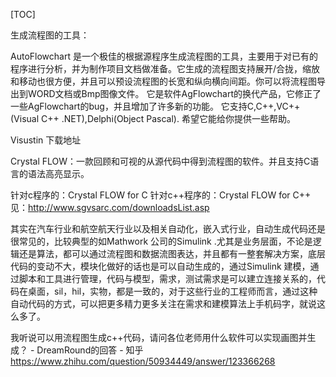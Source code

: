 



[TOC]


生成流程图的工具：

AutoFlowchart 是一个极佳的根据源程序生成流程图的工具，主要用于对已有的程序进行分析，并为制作项目文档做准备。它生成的流程图支持展开/合拢，缩放和移动也很方便，并且可以预设流程图的长宽和纵向横向间距。你可以将流程图导出到WORD文档或Bmp图像文件。
它是软件AgFlowchart的换代产品，它修正了一些AgFlowchart的bug，并且增加了许多新的功能。
它支持C,C++,VC++(Visual C++ .NET),Delphi(Object Pascal).
希望它能给你提供一些帮助。




Visustin
下载地址


Crystal FLOW：一款回顾和可视的从源代码中得到流程图的软件。并且支持C语言的语法高亮显示。

针对c程序的：Crystal FLOW for C
针对c++程序的：Crystal FLOW for C++
见：http://www.sgvsarc.com/downloadsList.asp




其实在汽车行业和航空航天行业以及相关自动化，嵌入式行业，自动生成代码还是很常见的，比较典型的如Mathwork 公司的Simulink .尤其是业务层面，不论是逻辑还是算法，都可以通过流程图和数据流图表达，并且都有一整套解决方案，底层代码的变动不大，模块化做好的话也是可以自动生成的，通过Simulink 建模，通过脚本和工具进行管理，代码与模型，需求，测试需求是可以建立连接关系的，代码在桌面，sil，hil，实物，都是一致的，对于这些行业的工程师而言，通过这种自动代码的方式，可以把更多精力更多关注在需求和建模算法上手机码字，就说这么多了。

我听说可以用流程图生成c++代码，请问各位老师用什么软件可以实现画图并生成？ - DreamRound的回答 - 知乎
https://www.zhihu.com/question/50934449/answer/123366268


























